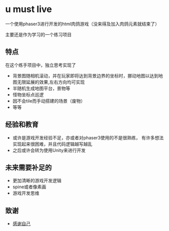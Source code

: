 
# u must live

一个使用phaser3进行开发的html肉鸽游戏（没来得及加入肉鸽元素就结束了）

主要还是作为学习的一个练习项目




## 特点

在这个练手项目中，独立思考实现了

- 背景图随相机滚动，并在玩家即将达到背景边界的坐标时，挪动地图以达到地图无限延展的效果,左右方向均可实现
- 半随机生成地图平台，景物等
- 怪物坐标点巡逻
- 因不会tile而手动搭建的场景（废物）
- 等等


## 经验和教育

- 或许是游戏开发经验不足，亦或者对phaser3使用的不是很熟练，
有许多想法实现起来很困难，并且代码逻辑越写越乱
- 之后或许会转为使用Unity来进行开发

## 未来需要补足的

- 更加清晰的游戏开发逻辑
- spine或者像素画
- 游戏开发思维

## 致谢

 - [感谢自己](http://yanns.cn)

